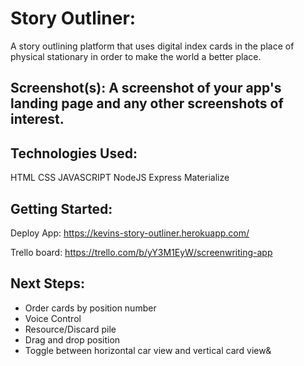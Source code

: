 # Story Outliner:
A story outlining platform that uses digital index cards in the place of physical stationary in order to make the world a better place.

## Screenshot(s): A screenshot of your app's landing page and any other screenshots of interest.

## Technologies Used:
HTML
CSS
JAVASCRIPT
NodeJS
Express
Materialize

## Getting Started: 
Deploy App: https://kevins-story-outliner.herokuapp.com/

Trello board: https://trello.com/b/yY3M1EyW/screenwriting-app

## Next Steps: 
- Order cards by position number
- Voice Control
- Resource/Discard pile
- Drag and drop position
- Toggle between horizontal car view and vertical card view&